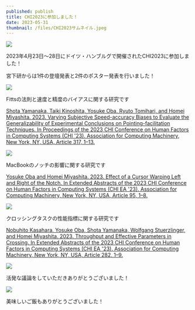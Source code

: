 ```yaml
---
published: publish
title: CHI2023に参加しました！
date: 2023-05-31
thumbnail: /files/CHI2023サムネイル.jpeg
---
```

![](/files/CHI2023サムネイル.jpeg)

2023年4月23日〜28日にドイツ・ハンブルグで開催されたCHI2023に参加しました！

宮下研からは1件の登壇発表と2件のポスター発表を行いました！

![](/files/CHI2023_登壇1.jpeg)

Fittsの法則と速度と精度のバイアスに関する研究です

[Shota Yamanaka, Taiki Kinoshita, Yosuke Oba, Ryuto Tomihari, and Homei Miyashita. 2023. Varying Subjective Speed-accuracy Biases to Evaluate the Generalizability of Experimental Conclusions on Pointing-facilitation Techniques. In Proceedings of the 2023 CHI Conference on Human Factors in Computing Systems (CHI '23). Association for Computing Machinery, New York, NY, USA, Article 317, 1–13.](https://research.miyashita.com/papers/I50)

![](/files/CHI2023_ポスター1.jpeg)

MacBookのノッチの影響に関する研究です

[Yosuke Oba and Homei Miyashita. 2023. Effect of a Cursor Warping Left and Right of the Notch. In Extended Abstracts of the 2023 CHI Conference on Human Factors in Computing Systems (CHI EA '23). Association for Computing Machinery, New York, NY, USA, Article 95, 1–8.](https://research.miyashita.com/papers/I48)

![](/files/CHI2023_ポスター2.jpeg)

クロッシングタスクの性能指標に関する研究です

[Nobuhito Kasahara, Yosuke Oba, Shota Yamanaka, Wolfgang Stuerzlinger, and Homei Miyashita. 2023. Throughput and Effective Parameters in Crossing. In Extended Abstracts of the 2023 CHI Conference on Human Factors in Computing Systems (CHI EA '23). Association for Computing Machinery, New York, NY, USA, Article 282, 1–9.](https://research.miyashita.com/papers/I49)

![](/files/CHI2023_Discussion.png)

活発な議論をしていただきありがとうございました！

![](/files/CHI2023_ご飯.png)

美味しいご飯もありがとうございました！